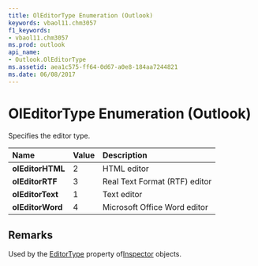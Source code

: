 ```yaml
---
title: OlEditorType Enumeration (Outlook)
keywords: vbaol11.chm3057
f1_keywords:
- vbaol11.chm3057
ms.prod: outlook
api_name:
- Outlook.OlEditorType
ms.assetid: aea1c575-ff64-0d67-a0e8-184aa7244821
ms.date: 06/08/2017
---
```



# OlEditorType Enumeration (Outlook)

Specifies the editor type.



|Name|Value|Description|
|:-----|:-----|:-----|
| **olEditorHTML**|2|HTML editor|
| **olEditorRTF**|3|Real Text Format (RTF) editor|
| **olEditorText**|1|Text editor|
| **olEditorWord**|4|Microsoft Office Word editor|

## Remarks

Used by the [EditorType](Outlook.Inspector.EditorType.md) property of[Inspector](Outlook.Inspector.md) objects.



